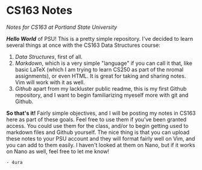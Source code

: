 # CS163 Notes
*Notes for CS163 at Portland State University*

***Hello World*** of PSU! This is a pretty simple repository. I've decided to learn several things at once with the CS163 Data Structures course: 
1. *Data Structures*, first of all.
2. *Markdown*, which is a very simple "language" if you can call it that, like basic LaTeX (which I am trying to learn CS250 as part of the nromal assignments), or even HTML. It is great for taking and sharing notes. Vim will work with it as well.
3. *Github* apart from my lackluster public readme, this is my first Github repository, and I want to begin familiarizing myeself more with git and Github.

**So that's it!** Fairly simple objectives, and I will be posting my notes in CS163 here as part of these goals. Feel free to use them if you've been granted access. You could use them for the class, and/or to begin getting used to markdown files and Github yourself. The nice thing is that you can upload these notes to your PSU account and they will format fairly well on Vim, and you can add to them easily. I haven't looked at them on Nano, but if it works on Nano as well, feel free to let me know!
```
- 4ura
```
